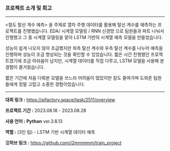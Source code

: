 ### 프로젝트 소개 및 회고

---

<철도 탈선 계수 예측> 을 주제로 열차 주행 데이터를 활용해 탈선 계수를 예측하는 프로젝트를 진행했습니다. EDA/ 시계열 모델링 / RNN 신경망 으로 팀원들과 파트 나눠서 진행했고 그 중 시계열 모델링을 맡아 LSTM 기반의 시계열 예측 모델을 만들었습니다.

성능이 쉽게 나오지 않아 조급했지만 좌측 탈선 계수와 우측 탈선 계수를 나누어 예측을 진행하며 성능이 조금 향상되는 것을 확인할 수 있었습니다. 짧은 시간 진행했던 프로젝트였기에 조금 아쉬움이 남지만, 시계열 데이터를 직접 다루고, LSTM 모델을 사용해 본 경험이 즐거웠습니다.

짧은 기간에 처음 다뤄본 모델을 쓰느라 어려움이 많았지만 잠도 줄여가며 도와준 팀원들에게 정말 고맙고 소중한 경험이었습니다.

---

**대회 링크 :** https://aifactory.space/task/2511/overview

**프로젝트 기간 :** 2023.08.18 - 2023.08.28

**사용 언어 :**  **Python** ver.3.8.13

**역할 :** (3인 팀) - LSTM 기반 시계열 데이터 예측

**깃허브 링크 :** https://github.com/i2mmmmm/train_project
